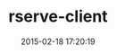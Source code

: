 ---
layout: post
title:  "rserve-client"
repo:   "clbustos/Rserve-Ruby-client"
date:   2015-02-18 17:20:19
gemurl: http://github.com/clbustos/Rserve-Ruby-client
---